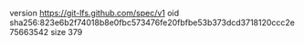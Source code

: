 version https://git-lfs.github.com/spec/v1
oid sha256:823e6b2f74018b8e0fbc573476fe20fbfbe53b373dcd3718120ccc2e75663542
size 379
